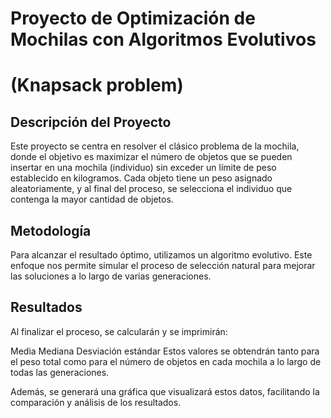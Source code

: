 # Proyecto de Optimización de Mochilas con Algoritmos Evolutivos
# (Knapsack problem)
## Descripción del Proyecto
Este proyecto se centra en resolver el clásico problema de la mochila, donde el objetivo es maximizar el número de objetos que se pueden insertar en una mochila (individuo) sin exceder un límite de peso establecido en kilogramos. Cada objeto tiene un peso asignado aleatoriamente, y al final del proceso, se selecciona el individuo que contenga la mayor cantidad de objetos.

## Metodología
Para alcanzar el resultado óptimo, utilizamos un algoritmo evolutivo. Este enfoque nos permite simular el proceso de selección natural para mejorar las soluciones a lo largo de varias generaciones.

## Resultados
Al finalizar el proceso, se calcularán y se imprimirán:

Media
Mediana
Desviación estándar
Estos valores se obtendrán tanto para el peso total como para el número de objetos en cada mochila a lo largo de todas las generaciones.

Además, se generará una gráfica que visualizará estos datos, facilitando la comparación y análisis de los resultados.
